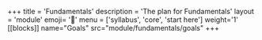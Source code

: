 +++
title = 'Fundamentals'
description = 'The plan for Fundamentals'
layout = 'module'
emoji= '🧱'
menu = ['syllabus', 'core', 'start here']
weight='1'
[[blocks]]
name="Goals"
src="module/fundamentals/goals"
+++
